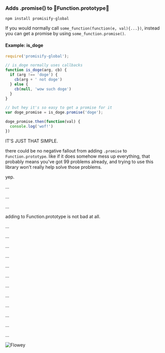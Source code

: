 ### Adds .promise() to 🚨Function.prototype🚨

```
npm install promisify-global
```

If you would normally call `some_function(function(e, val){...})`, instead you can get a promise by using `some_function.promise()`.


#### Example: is_doge

```javascript
require('promisify-global');

// is_doge normally uses callbacks
function is_doge(arg, cb) {
  if (arg !== 'doge') {
    cb(arg + ' not doge')
  } else {
    cb(null, 'wow such doge')
  }
}

// but hey it's so easy to get a promise for it
var doge_promise = is_doge.promise('doge');

doge_promise.then(function(val) {
  console.log('wof!')
})
```

IT'S JUST THAT SIMPLE.

there could be no negative fallout from adding `.promise` to `Function.prototype`.  like if it does somehow mess up everything, that probably means you've got 99 problems already, and trying to use this library won't really help solve those problems.

yep.

...

...

...

adding to Function.prototype is not bad at all.

...

...

...

...

...

...

...

...

...

...

...

...

![Flowey](http://t5.rbxcdn.com/ea706d767f1679133192d848d6d2e594)
